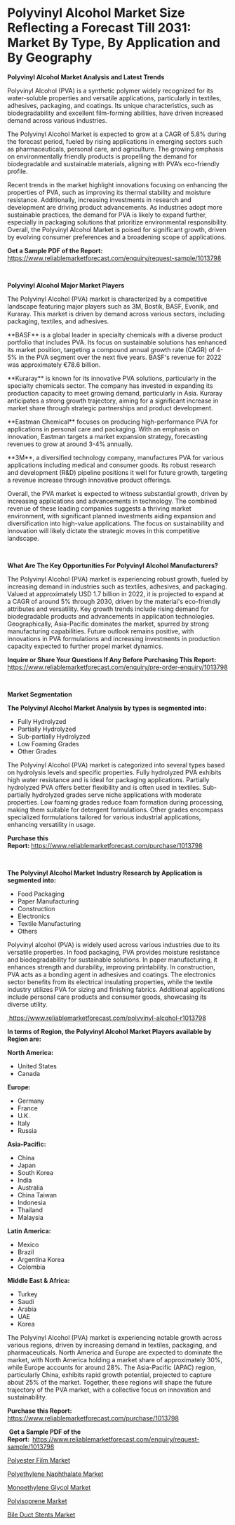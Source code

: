 <p><h1>Polyvinyl Alcohol Market Size Reflecting a Forecast Till 2031: Market By Type, By Application and By Geography</h1></p><p><strong>Polyvinyl Alcohol Market Analysis and Latest Trends</strong></p>
<p><p>Polyvinyl Alcohol (PVA) is a synthetic polymer widely recognized for its water-soluble properties and versatile applications, particularly in textiles, adhesives, packaging, and coatings. Its unique characteristics, such as biodegradability and excellent film-forming abilities, have driven increased demand across various industries. </p><p>The Polyvinyl Alcohol Market is expected to grow at a CAGR of 5.8% during the forecast period, fueled by rising applications in emerging sectors such as pharmaceuticals, personal care, and agriculture. The growing emphasis on environmentally friendly products is propelling the demand for biodegradable and sustainable materials, aligning with PVA’s eco-friendly profile.</p><p>Recent trends in the market highlight innovations focusing on enhancing the properties of PVA, such as improving its thermal stability and moisture resistance. Additionally, increasing investments in research and development are driving product advancements. As industries adopt more sustainable practices, the demand for PVA is likely to expand further, especially in packaging solutions that prioritize environmental responsibility. Overall, the Polyvinyl Alcohol Market is poised for significant growth, driven by evolving consumer preferences and a broadening scope of applications.</p></p>
<p><strong>Get a Sample PDF of the Report:&nbsp;</strong> <a href="https://www.reliablemarketforecast.com/enquiry/request-sample/1013798?utm_campaign=1108&utm_medium=2&utm_source=Github&utm_content=ia&utm_term=08112024&utm_id=polyvinyl-alcohol">https://www.reliablemarketforecast.com/enquiry/request-sample/1013798</a></p>
<p>&nbsp;</p>
<p><strong>Polyvinyl Alcohol Major Market Players</strong></p>
<p><p>The Polyvinyl Alcohol (PVA) market is characterized by a competitive landscape featuring major players such as 3M, Bostik, BASF, Evonik, and Kuraray. This market is driven by demand across various sectors, including packaging, textiles, and adhesives.</p><p>**BASF** is a global leader in specialty chemicals with a diverse product portfolio that includes PVA. Its focus on sustainable solutions has enhanced its market position, targeting a compound annual growth rate (CAGR) of 4-5% in the PVA segment over the next five years. BASF's revenue for 2022 was approximately €78.6 billion.</p><p>**Kuraray** is known for its innovative PVA solutions, particularly in the specialty chemicals sector. The company has invested in expanding its production capacity to meet growing demand, particularly in Asia. Kuraray anticipates a strong growth trajectory, aiming for a significant increase in market share through strategic partnerships and product development.</p><p>**Eastman Chemical** focuses on producing high-performance PVA for applications in personal care and packaging. With an emphasis on innovation, Eastman targets a market expansion strategy, forecasting revenues to grow at around 3-4% annually.</p><p>**3M**, a diversified technology company, manufactures PVA for various applications including medical and consumer goods. Its robust research and development (R&D) pipeline positions it well for future growth, targeting a revenue increase through innovative product offerings.</p><p>Overall, the PVA market is expected to witness substantial growth, driven by increasing applications and advancements in technology. The combined revenue of these leading companies suggests a thriving market environment, with significant planned investments aiding expansion and diversification into high-value applications. The focus on sustainability and innovation will likely dictate the strategic moves in this competitive landscape.</p></p>
<p>&nbsp;</p>
<p><strong>What Are The Key Opportunities For Polyvinyl Alcohol Manufacturers?</strong></p>
<p><p>The Polyvinyl Alcohol (PVA) market is experiencing robust growth, fueled by increasing demand in industries such as textiles, adhesives, and packaging. Valued at approximately USD 1.7 billion in 2022, it is projected to expand at a CAGR of around 5% through 2030, driven by the material's eco-friendly attributes and versatility. Key growth trends include rising demand for biodegradable products and advancements in application technologies. Geographically, Asia-Pacific dominates the market, spurred by strong manufacturing capabilities. Future outlook remains positive, with innovations in PVA formulations and increasing investments in production capacity expected to further propel market dynamics.</p></p>
<p><strong>Inquire or Share Your Questions If Any Before Purchasing This Report:</strong> <a href="https://www.reliablemarketforecast.com/enquiry/pre-order-enquiry/1013798?utm_campaign=1108&utm_medium=2&utm_source=Github&utm_content=ia&utm_term=08112024&utm_id=polyvinyl-alcohol">https://www.reliablemarketforecast.com/enquiry/pre-order-enquiry/1013798</a></p>
<p>&nbsp;</p>
<p><strong>Market Segmentation</strong></p>
<p><strong>The Polyvinyl Alcohol Market Analysis by types is segmented into:</strong></p>
<p><ul><li>Fully Hydrolyzed</li><li>Partially Hydrolyzed</li><li>Sub-partially Hydrolyzed</li><li>Low Foaming Grades</li><li>Other Grades</li></ul></p>
<p><p>The Polyvinyl Alcohol (PVA) market is categorized into several types based on hydrolysis levels and specific properties. Fully hydrolyzed PVA exhibits high water resistance and is ideal for packaging applications. Partially hydrolyzed PVA offers better flexibility and is often used in textiles. Sub-partially hydrolyzed grades serve niche applications with moderate properties. Low foaming grades reduce foam formation during processing, making them suitable for detergent formulations. Other grades encompass specialized formulations tailored for various industrial applications, enhancing versatility in usage.</p></p>
<p><strong>Purchase this Report:&nbsp;</strong><a href="https://www.reliablemarketforecast.com/purchase/1013798?utm_campaign=1108&utm_medium=2&utm_source=Github&utm_content=ia&utm_term=08112024&utm_id=polyvinyl-alcohol">https://www.reliablemarketforecast.com/purchase/1013798</a></p>
<p>&nbsp;</p>
<p><strong>The Polyvinyl Alcohol Market Industry Research by Application is segmented into:</strong></p>
<p><ul><li>Food Packaging</li><li>Paper Manufacturing</li><li>Construction</li><li>Electronics</li><li>Textile Manufacturing</li><li>Others</li></ul></p>
<p><p>Polyvinyl alcohol (PVA) is widely used across various industries due to its versatile properties. In food packaging, PVA provides moisture resistance and biodegradability for sustainable solutions. In paper manufacturing, it enhances strength and durability, improving printability. In construction, PVA acts as a bonding agent in adhesives and coatings. The electronics sector benefits from its electrical insulating properties, while the textile industry utilizes PVA for sizing and finishing fabrics. Additional applications include personal care products and consumer goods, showcasing its diverse utility.</p></p>
<p><a href="https://www.reliablemarketforecast.com/polyvinyl-alcohol-r1013798?utm_campaign=1108&utm_medium=2&utm_source=Github&utm_content=ia&utm_term=08112024&utm_id=polyvinyl-alcohol">&nbsp;https://www.reliablemarketforecast.com/polyvinyl-alcohol-r1013798</a></p>
<p><strong>In terms of Region, the Polyvinyl Alcohol Market Players available by Region are:</strong></p>
<p>
    <p> <strong> North America: </strong>
        <ul>
            <li>United States</li>
            <li>Canada</li>
        </ul>
        </p> 
    <p> <strong> Europe: </strong>
        <ul>
            <li>Germany</li>
            <li>France</li>
            <li>U.K.</li>
            <li>Italy</li>
            <li>Russia</li>
        </ul>
        </p> 
    <p> <strong> Asia-Pacific: </strong>
        <ul>
            <li>China</li>
            <li>Japan</li>
            <li>South Korea</li>
            <li>India</li>
            <li>Australia</li>
            <li>China Taiwan</li>
            <li>Indonesia</li>
            <li>Thailand</li>
            <li>Malaysia</li>
        </ul>
        </p> 
    <p> <strong> Latin America: </strong>
        <ul>
            <li>Mexico</li>
            <li>Brazil</li>
            <li>Argentina Korea</li>
            <li>Colombia</li>
        </ul>
        </p> 
    <p> <strong> Middle East & Africa: </strong>
        <ul>
            <li>Turkey</li>
            <li>Saudi</li>
            <li>Arabia</li>
            <li>UAE</li>
            <li>Korea</li>
        </ul>
    </p>
    </p>
<p><p>The Polyvinyl Alcohol (PVA) market is experiencing notable growth across various regions, driven by increasing demand in textiles, packaging, and pharmaceuticals. North America and Europe are expected to dominate the market, with North America holding a market share of approximately 30%, while Europe accounts for around 28%. The Asia-Pacific (APAC) region, particularly China, exhibits rapid growth potential, projected to capture about 25% of the market. Together, these regions will shape the future trajectory of the PVA market, with a collective focus on innovation and sustainability.</p></p>
<p><strong>Purchase this Report: </strong><a href="https://www.reliablemarketforecast.com/purchase/1013798?utm_campaign=1108&utm_medium=2&utm_source=Github&utm_content=ia&utm_term=08112024&utm_id=polyvinyl-alcohol">https://www.reliablemarketforecast.com/purchase/1013798</a></p>
<p>&nbsp;<strong>Get a Sample PDF of the Report:&nbsp;&nbsp;</strong><a href="https://www.reliablemarketforecast.com/enquiry/request-sample/1013798?utm_campaign=1108&utm_medium=2&utm_source=Github&utm_content=ia&utm_term=08112024&utm_id=polyvinyl-alcohol">https://www.reliablemarketforecast.com/enquiry/request-sample/1013798</a></p>
<p><strong></strong></p>
<p><p><a href="https://github.com/nekolalrclippo/Market-Research-Report-List-1/blob/main/polyester-film-market.md?utm_campaign=1108&utm_medium=2&utm_source=Github&utm_content=ia&utm_term=08112024&utm_id=polyvinyl-alcohol">Polyester Film Market</a></p><p><a href="https://github.com/cecilebbruhter/Market-Research-Report-List-1/blob/main/polyethylene-naphthalate-market.md?utm_campaign=1108&utm_medium=2&utm_source=Github&utm_content=ia&utm_term=08112024&utm_id=polyvinyl-alcohol">Polyethylene Naphthalate Market</a></p><p><a href="https://github.com/halkoitweden3/Market-Research-Report-List-1/blob/main/monoethylene-glycol-market.md?utm_campaign=1108&utm_medium=2&utm_source=Github&utm_content=ia&utm_term=08112024&utm_id=polyvinyl-alcohol">Monoethylene Glycol Market</a></p><p><a href="https://github.com/doyeme32g/Market-Research-Report-List-1/blob/main/polyisoprene-market.md?utm_campaign=1108&utm_medium=2&utm_source=Github&utm_content=ia&utm_term=08112024&utm_id=polyvinyl-alcohol">Polyisoprene Market</a></p><p><a href="https://issuu.com/reportprime-2/docs/bile-duct-stents-market-size-2030.p_1dd8362f24ffe6?utm_campaign=1108&utm_medium=2&utm_source=Github&utm_content=ia&utm_term=08112024&utm_id=polyvinyl-alcohol">Bile Duct Stents Market</a></p></p>